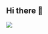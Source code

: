 ## Hi there 👋
<img src="https://capsule-render.vercel.app/api?type=rect&color=white&height=10&section=header&text=안녕&fontSize=5" />
<!--
**ppid0930/ppid0930** is a ✨ _special_ ✨ repository because its `README.md` (this file) appears on your GitHub profile.

Here are some ideas to get you started:

- 🔭 I’m currently working on ...
- 🌱 I’m currently learning ...
- 👯 I’m looking to collaborate on ...
- 🤔 I’m looking for help with ...
- 💬 Ask me about ...
- 📫 How to reach me: ...
- 😄 Pronouns: ...
- ⚡ Fun fact: ...
-->
